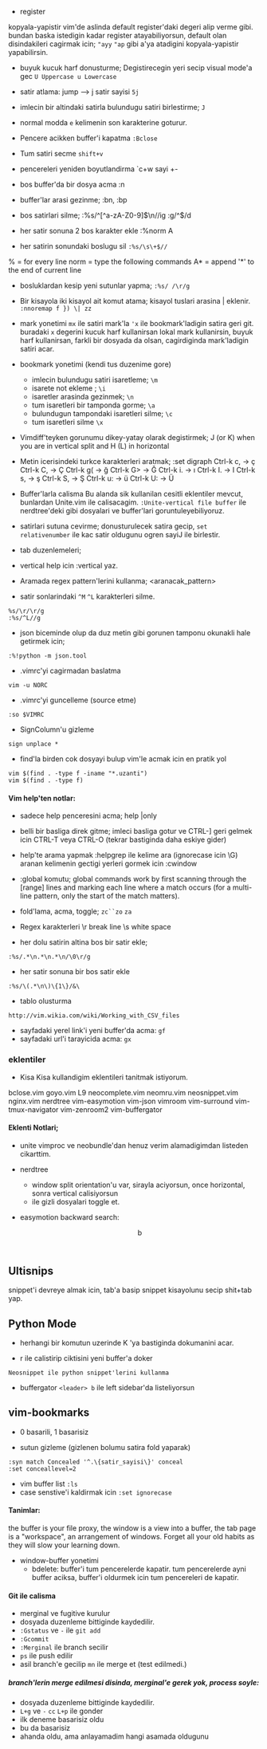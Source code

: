 * register

kopyala-yapistir vim'de aslinda default register'daki degeri alip verme gibi.
bundan baska istedigin kadar register atayabiliyorsun, default olan
disindakileri cagirmak icin; `"ayy` `"ap` gibi a'ya atadigini kopyala-yapistir
yapabilirsin.

* buyuk kucuk harf donusturme;
Degistirecegin yeri secip visual mode'a gec
`U Uppercase u Lowercase`

* satir atlama: jump --> j satir sayisi
`5j`	

* imlecin bir altindaki satirla bulundugu satiri birlestirme; 
`J`	

* normal modda `e` kelimenin son karakterine goturur. 
* Pencere acikken buffer'i kapatma
`:Bclose`

* Tum satiri secme 
`shift+v` 

* pencereleri yeniden boyutlandirma 
`c+w sayi +-

* bos buffer'da bir dosya acma 
:n
* buffer'lar arasi gezinme;
:bn, :bp

* bos satirlari silme;
:%s/^[^a-zA-Z0-9]$\n//ig
:g/^$/d

* her satir sonuna 2 bos karakter ekle 
:%norm A  

* her satirin sonundaki boslugu sil
`:%s/\s\+$//`

 %       = for every line
 norm    = type the following commands
 A*      = append '*' to the end of current line

* bosluklardan kesip yeni sutunlar yapma;
`:%s/ /\r/g`

* Bir kisayola iki kisayol ait komut atama; kisayol tuslari arasina \| eklenir.
`:nnoremap f }) \| zz`

* mark yonetimi
`mx` ile satiri mark'la
`'x` ile bookmark'ladigin satira geri git.
buradaki `x` degerini kucuk harf kullanirsan lokal mark kullanirsin, buyuk
harf kullanirsan, farkli bir dosyada da olsan, cagirdiginda mark'ladigin satiri acar.

* bookmark yonetimi (kendi tus duzenime gore)
  - imlecin bulundugu satiri isaretleme; `\m`
  - isarete not ekleme ; `\i`
  - isaretler arasinda gezinmek; `\n`
  - tum isaretleri bir tamponda gorme; `\a`
  - bulundugun tampondaki isaretleri silme; `\c`
  - tum isaretleri silme `\x`


* Vimdiff'teyken gorunumu dikey-yatay olarak degistirmek;
<C-w>J (or <C-w>K) when you are in vertical split and <C-w>H (<C-w>L) in horizontal

* Metin icerisindeki turkce karakterleri aratmak;
:set digraph
Ctrl-k c, -> ç
Ctrl-k C, -> Ç
Ctrl-k g( -> ğ
Ctrl-k G> -> Ğ
Ctrl-k i. -> ı
Ctrl-k I. -> I
Ctrl-k s, -> ş
Ctrl-k S, -> Ş
Ctrl-k u: -> ü
Ctrl-k U: -> Ü


* Buffer'larla calisma
Bu alanda sik kullanilan cesitli eklentiler mevcut, bunlardan Unite.vim ile
calisacagim.
`:Unite-vertical file buffer` ile nerdtree'deki gibi dosyalari ve buffer'lari goruntuleyebiliyoruz.


* satirlari sutuna cevirme; donusturulecek satira gecip,
`set relativenumber` ile kac satir oldugunu ogren
sayiJ ile birlestir.


* tab duzenlemeleri;
* vertical help icin :vertical yaz.

* Aramada  regex pattern'lerini kullanma;
\<aranacak_pattern\>

* satir sonlarindaki `^M` `^L`  karakterleri silme.
```
%s/\r/\r/g
:%s/^L//g
```


* json biceminde olup da duz metin gibi gorunen tamponu okunakli hale getirmek
icin;
```
:%!python -m json.tool
```
* .vimrc'yi cagirmadan baslatma
```
vim -u NORC
```

* .vimrc'yi guncelleme (source etme)
```
:so $VIMRC
```

* SignColumn'u gizleme
```
sign unplace *
```

* find'la birden cok dosyayi bulup vim'le acmak icin en pratik yol
```
vim $(find . -type f -iname "*.uzanti")
vim $(find . -type f)
```

#### Vim help'ten notlar:
* sadece help penceresini acma;
help |only

* belli bir basliga direk gitme;
imleci basliga gotur ve CTRL-]
geri gelmek icin CTRL-T veya CTRL-O (tekrar bastiginda daha eskiye gider)

* help'te arama yapmak
:helpgrep ile kelime ara (ignorecase icin \G)
aranan kelimenin gectigi yerleri gormek icin :cwindow


* :global komutu;
global commands work by first scanning through the [range] lines and
marking each line where a match occurs (for a multi-line pattern, only the
start of the match matters).

* fold'lama, acma, toggle; `zc``zo` `za`

* Regex karakterleri
\r break line
\s white space

* her dolu satirin altina bos bir satir ekle;
```
:%s/.*\n.*\n.*\n/\0\r/g
```
* her satir sonuna bir bos satir ekle
```
:%s/\(.*\n\)\{1\}/&\
```
* tablo olusturma


```
http://vim.wikia.com/wiki/Working_with_CSV_files
```

* sayfadaki yerel link'i yeni buffer'da acma: `gf`
* sayfadaki url'i tarayicida acma: `gx`


### eklentiler 
* Kisa Kisa kullandigim eklentileri tanitmak istiyorum.

bclose.vim
goyo.vim
L9
neocomplete.vim
neomru.vim
neosnippet.vim
nginx.vim
nerdtree
vim-easymotion
vim-json
vimroom
vim-surround
vim-tmux-navigator
vim-zenroom2
vim-buffergator


#### Eklenti Notlari;
* unite vimproc ve neobundle'dan henuz verim alamadigimdan listeden cikarttim.

* nerdtree
  - window split orientation'u var, sirayla aciyorsun, once horizontal, sonra vertical calisiyorsun
  - <shift-i> ile gizli dosyalari toggle et.    

* easymotion
backward search: <header><header>b

Ultisnips
---

snippet'i devreye almak icin, tab'a basip snippet kisayolunu secip shit+tab
yap.

Python Mode
---

* herhangi bir komutun uzerinde K 'ya bastiginda dokumanini acar.

* <leader> r ile calistirip ciktisini yeni buffer'a doker
```
Neosnippet ile python snippet'lerini kullanma
```
* buffergator `<leader> b` ile left sidebar'da listeliyorsun

vim-bookmarks
---

* 0 basarili, 1 basarisiz


* sutun gizleme (gizlenen bolumu satira fold yaparak)
```
:syn match Concealed '^.\{satir_sayisi\}' conceal
:set conceallevel=2
```

* vim buffer list `:ls`
* case senstive'i kaldirmak icin
`:set ignorecase`

#### Tanimlar: 

the buffer is your file proxy,
the window is a view into a buffer,
the tab page is a "workspace", an arrangement of windows.
Forget all your old habits as they will slow your learning down.


* window-buffer yonetimi
  - bdelete: buffer'i tum pencerelerde kapatir. tum pencerelerde ayni buffer
    aciksa, buffer'i oldurmek icin tum pencereleri de kapatir.

#### Git ile calisma
* merginal ve fugitive kurulur
* dosyada duzenleme bittiginde kaydedilir.
* `:Gstatus` ve `-` ile `git add` 
* `:Gcommit` 
* `:Merginal` ile branch secilir
* `ps` ile push edilir
* asil branch'e gecilip `mn` ile  merge et (test edilmedi.)


##### branch'lerin merge edilmesi disinda, merginal'e gerek yok, process soyle:
* dosyada duzenleme bittiginde kaydedilir.
* `L+g` ve `-` `cc` `L+p` ile gonder
* ilk deneme basarisiz oldu
* bu da basarisiz
* ahanda oldu, ama anlayamadim hangi asamada oldugunu
